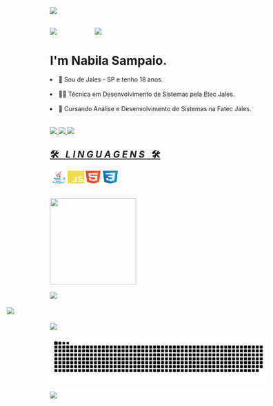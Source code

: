 <img src="https://64.media.tumblr.com/005e37a86478a9c92da7d4d3d7464b40/2bd29f0062317531-b1/s400x600/c7edc142895bc810339223dfddf2aa57ced0c32b.gif" width="1000"/>

##

<div align="left">
<img align = "right" width = "400px"  src = "https://i.pinimg.com/originals/a9/24/3d/a9243d82d3ad7878192211221b25a18c.gif">
<img height = "70px" src = "https://user-images.githubusercontent.com/92947069/183311882-d6cec5b0-18e8-48cf-a551-098f295fbce5.gif" >
<h1  &ensp; <i> I'm Nabila Sampaio.</i> &ensp;</h1>
<li> 📍 Sou de Jales - SP e tenho 18 anos. </li>
<br>
<li> 👩‍💻 Técnica em Desenvolvimento de Sistemas pela Etec Jales. </li>
<br>
<li> 🚀 Cursando Análise e Desenvolvimento de Sistemas na Fatec Jales. </li>
<br>
<br>

<div align="left">
  <a href="https://github.com/nabilasampaio2005/">
  <img height="180em" src="https://github-readme-stats.vercel.app/api/top-langs/?username=nabilasampaio2005&layout=compact&langs_count=7&theme=radical&icon_color=DAD3AF&hide_border=true&border_radius=15&bg_color=0d1117"/>
    
  <img height="180em" src="https://github-readme-stats.vercel.app/api?username=nabilasampaio2005&show_icons=true&theme=radical&include_all_commits=true&count_private=true&icon_color=DAD3AF&hide_border=true&border_radius=15&bg_color=0d1117"/>
    
<img width = "180px" src="https://camo.githubusercontent.com/3b7c592ede97b6138ffd4b1cc1541c2f3b11fd39/687474703a2f2f33312e6d656469612e74756d626c722e636f6d2f31376665613932306666333665663466356238373764353231366137616164392f74756d626c725f6d6f39786a65387a5a34317163626975666f315f313238302e676966"/>
</div>

<h2 align="left">🛠️&ensp; <i>L I N G U A G E N S</i> &ensp;🛠️</h2>
  <img align="left" alt="Java logo" height="30" width="40" src="https://raw.githubusercontent.com/devicons/devicon/master/icons/java/java-original.svg">
  <img align="left" alt="Js logo" height="30" width="40" src="https://raw.githubusercontent.com/devicons/devicon/master/icons/javascript/javascript-plain.svg">
  <img align="left" alt="HTML logo" height="30" width="40" src="https://raw.githubusercontent.com/devicons/devicon/master/icons/html5/html5-original.svg">
  <img align="left" alt="CSS logo" height="30" width="40" src="https://raw.githubusercontent.com/devicons/devicon/master/icons/css3/css3-original.svg">
</div>
<br>

##

<div style="display: block"><br>
  <div style= "display: grid">
  <img align="left" height="200" width="200" src="https://github.com/nabilasampaio2005/nabilasampaio2005/assets/127144120/ec89335b-a8fe-4a8e-b265-f0b6a37f01c4"/>
</div>
<br>
  
  <div style= "display: grid">
  <a href = "mailto:nabilasampaio@gmail.com"><img src="https://img.shields.io/badge/-Gmail-%23333?style=for-the-badge&logo=gmail&logoColor=white" target="_blank"></a>
</div>  
<br>

 <div style= "display: grid">
  <a style="margin-left: -100px" href="https://www.linkedin.com/in/nabilasampaio/" target="_blank"><img src="https://img.shields.io/badge/-LinkedIn-%230077B5?style=for-the-badge&logo=linkedin&logoColor=white" target="_blank"></a>
</div> 
<br>

 <div style= "display: grid">
  <a href="https://nabilasampaio.wixsite.com/meusite" target="_blank"><img src="https://img.shields.io/badge/Portfólio-%23E60023?style=for-the-badge&logo=devdotto&logoColor=white"></a>
</div> 


![Snake animation](https://github.com/nabilasampaio2005/nabilasampaio2005/blob/output/github-contribution-grid-snake.svg)

<img src="https://64.media.tumblr.com/005e37a86478a9c92da7d4d3d7464b40/2bd29f0062317531-b1/s400x600/c7edc142895bc810339223dfddf2aa57ced0c32b.gif" width="1000"/>
